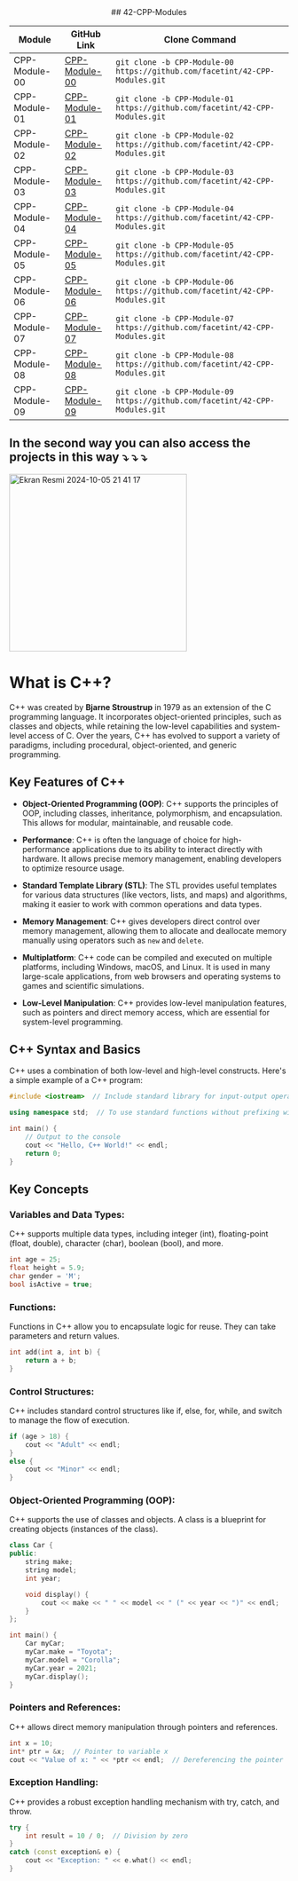 <div align="center"> ## 42-CPP-Modules </div>

| Module              | GitHub Link                                                | Clone Command                                                      |
|---------------------|------------------------------------------------------------|--------------------------------------------------------------------|
| CPP-Module-00       | [CPP-Module-00](https://github.com/facetint/42-CPP-Modules/tree/CPP-Module-00) | `git clone -b CPP-Module-00 https://github.com/facetint/42-CPP-Modules.git` |
| CPP-Module-01       | [CPP-Module-01](https://github.com/facetint/42-CPP-Modules/tree/CPP-Module-01) | `git clone -b CPP-Module-01 https://github.com/facetint/42-CPP-Modules.git` |
| CPP-Module-02       | [CPP-Module-02](https://github.com/facetint/42-CPP-Modules/tree/CPP-Module-02) | `git clone -b CPP-Module-02 https://github.com/facetint/42-CPP-Modules.git` |
| CPP-Module-03       | [CPP-Module-03](https://github.com/facetint/42-CPP-Modules/tree/CPP-Module-03) | `git clone -b CPP-Module-03 https://github.com/facetint/42-CPP-Modules.git` |
| CPP-Module-04       | [CPP-Module-04](https://github.com/facetint/42-CPP-Modules/tree/CPP-Module-04) | `git clone -b CPP-Module-04 https://github.com/facetint/42-CPP-Modules.git` |
| CPP-Module-05       | [CPP-Module-05](https://github.com/facetint/42-CPP-Modules/tree/CPP-Module-05) | `git clone -b CPP-Module-05 https://github.com/facetint/42-CPP-Modules.git` |
| CPP-Module-06       | [CPP-Module-06](https://github.com/facetint/42-CPP-Modules/tree/CPP-Module-06) | `git clone -b CPP-Module-06 https://github.com/facetint/42-CPP-Modules.git` |
| CPP-Module-07       | [CPP-Module-07](https://github.com/facetint/42-CPP-Modules/tree/CPP-Module-07) | `git clone -b CPP-Module-07 https://github.com/facetint/42-CPP-Modules.git` |
| CPP-Module-08       | [CPP-Module-08](https://github.com/facetint/42-CPP-Modules/tree/CPP-Module-08) | `git clone -b CPP-Module-08 https://github.com/facetint/42-CPP-Modules.git` |
| CPP-Module-09       | [CPP-Module-09](https://github.com/facetint/42-CPP-Modules/tree/CPP-Module-09) | `git clone -b CPP-Module-09 https://github.com/facetint/42-CPP-Modules.git` |




## In the second way you can also access the projects in this way ⤵️ ⤵️ ⤵️

<img width="320" alt="Ekran Resmi 2024-10-05 21 41 17" src="https://github.com/user-attachments/assets/a273b32e-09d4-4cf5-8733-c4e2fb91a073">

# What is C++?

C++ was created by **Bjarne Stroustrup** in 1979 as an extension of the C programming language. It incorporates object-oriented principles, such as classes and objects, while retaining the low-level capabilities and system-level access of C. Over the years, C++ has evolved to support a variety of paradigms, including procedural, object-oriented, and generic programming.

## Key Features of C++

- **Object-Oriented Programming (OOP)**: C++ supports the principles of OOP, including classes, inheritance, polymorphism, and encapsulation. This allows for modular, maintainable, and reusable code.
  
- **Performance**: C++ is often the language of choice for high-performance applications due to its ability to interact directly with hardware. It allows precise memory management, enabling developers to optimize resource usage.

- **Standard Template Library (STL)**: The STL provides useful templates for various data structures (like vectors, lists, and maps) and algorithms, making it easier to work with common operations and data types.

- **Memory Management**: C++ gives developers direct control over memory management, allowing them to allocate and deallocate memory manually using operators such as `new` and `delete`.

- **Multiplatform**: C++ code can be compiled and executed on multiple platforms, including Windows, macOS, and Linux. It is used in many large-scale applications, from web browsers and operating systems to games and scientific simulations.

- **Low-Level Manipulation**: C++ provides low-level manipulation features, such as pointers and direct memory access, which are essential for system-level programming.

## C++ Syntax and Basics

C++ uses a combination of both low-level and high-level constructs. Here's a simple example of a C++ program:

```cpp
#include <iostream>  // Include standard library for input-output operations

using namespace std;  // To use standard functions without prefixing with std::

int main() {
    // Output to the console
    cout << "Hello, C++ World!" << endl;
    return 0;
}
```
## Key Concepts

### Variables and Data Types:

C++ supports multiple data types, including integer (int), floating-point (float, double), character (char), boolean (bool), and more.

```cpp
int age = 25;
float height = 5.9;
char gender = 'M';
bool isActive = true;
````

### Functions:

Functions in C++ allow you to encapsulate logic for reuse. They can take parameters and return values.

```cpp
int add(int a, int b) {
    return a + b;
}
```

### Control Structures:

C++ includes standard control structures like if, else, for, while, and switch to manage the flow of execution.

```cpp
if (age > 18) {
    cout << "Adult" << endl;
}
else {
    cout << "Minor" << endl;
}
```

### Object-Oriented Programming (OOP):

C++ supports the use of classes and objects. A class is a blueprint for creating objects (instances of the class).

```cpp
class Car {
public:
    string make;
    string model;
    int year;

    void display() {
        cout << make << " " << model << " (" << year << ")" << endl;
    }
};

int main() {
    Car myCar;
    myCar.make = "Toyota";
    myCar.model = "Corolla";
    myCar.year = 2021;
    myCar.display();
}

````

### Pointers and References:

C++ allows direct memory manipulation through pointers and references.

```cpp
int x = 10;
int* ptr = &x;  // Pointer to variable x
cout << "Value of x: " << *ptr << endl;  // Dereferencing the pointer
```

### Exception Handling:

C++ provides a robust exception handling mechanism with try, catch, and throw.

```cpp
try {
    int result = 10 / 0;  // Division by zero
}
catch (const exception& e) {
    cout << "Exception: " << e.what() << endl;
}
```


